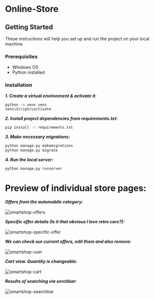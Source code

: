 # Online-Store

## Getting Started

These instructions will help you set up and run the project on your local machine.

### Prerequisites

- Windows OS
- Python installed

### Installation

***1. Create a virtual environment & activate it:***

```sh
python -m venv venv
venv\Scripts\activate
```
   
***2. Install project dependencies from requirements.txt:***
```sh
pip install -r requirements.txt
```

***3. Make necessary migrations:***
```sh
python manage.py makemigrations
python manage.py migrate
```

***4. Run the local server:***
```sh
python manage.py runserver
```

# Preview of individual store pages:

***Offers from the automobile category:***
<br><br>
![smartshop-offers](https://github.com/dawidkaplon/Django_Online-Shop/assets/97986683/cff9c8f3-3dde-4111-a689-ef1f6fbd87d1)

***Specific offer details (Is it that obvious I love retro cars?):***
<br><br>
![smartshop-specific-offer](https://github.com/dawidkaplon/Django_Online-Shop/assets/97986683/7eec811d-b148-4632-a46c-0d292139c5bf)

***We can check our current offers, edit them and also remove:***
<br><br>
![smartshop-user](https://github.com/dawidkaplon/Django_Online-Shop/assets/97986683/139b5971-9f3e-4bff-b5df-e49ee3847dba)

***Cart view. Quantity is changeable:***
<br><br>
![smartshop-cart](https://github.com/dawidkaplon/Django_Online-Shop/assets/97986683/74e86a8b-0d63-4d58-aebf-0fa608931c1f)

***Results of searching via serchbar:***
<br><br>
![smartshop-searchbar](https://github.com/dawidkaplon/Django_Online-Shop/assets/97986683/f3e63cf9-958b-43d0-92d8-57fa3b58243b)
